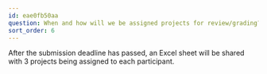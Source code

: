 ```yaml
---
id: eae0fb50aa
question: When and how will we be assigned projects for review/grading?
sort_order: 6
---
```


After the submission deadline has passed, an Excel sheet will be shared with 3 projects being assigned to each participant.